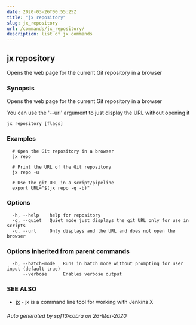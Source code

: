 ```yaml
---
date: 2020-03-26T00:55:25Z
title: "jx repository"
slug: jx_repository
url: /commands/jx_repository/
description: list of jx commands
---
```

## jx repository

Opens the web page for the current Git repository in a browser

### Synopsis

Opens the web page for the current Git repository in a browser 

You can use the '--url' argument to just display the URL without opening it

```
jx repository [flags]
```

### Examples

```
  # Open the Git repository in a browser
  jx repo
  
  # Print the URL of the Git repository
  jx repo -u
  
  # Use the git URL in a script/pipeline
  export URL="$(jx repo -q -b)"
```

### Options

```
  -h, --help    help for repository
  -q, --quiet   Quiet mode just displays the git URL only for use in scripts
  -u, --url     Only displays and the URL and does not open the browser
```

### Options inherited from parent commands

```
  -b, --batch-mode   Runs in batch mode without prompting for user input (default true)
      --verbose      Enables verbose output
```

### SEE ALSO

* [jx](/commands/jx/)	 - jx is a command line tool for working with Jenkins X

###### Auto generated by spf13/cobra on 26-Mar-2020
